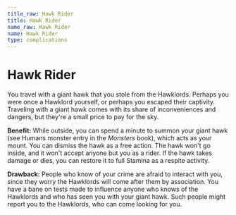 ```yaml
---
title_raw: Hawk Rider
title: Hawk Rider
name_raw: Hawk Rider
name: Hawk Rider
type: complications
---
```


# Hawk Rider

You travel with a giant hawk that you stole from the Hawklords. Perhaps you were once a Hawklord yourself, or perhaps you escaped their captivity. Traveling with a giant hawk comes with its share of inconveniences and dangers, but they're a small price to pay for the sky.

**Benefit:** While outside, you can spend a minute to summon your giant hawk (see Humans monster entry in the *Monsters* book), which acts as your mount. You can dismiss the hawk as a free action. The hawk won't go inside, and it won't accept anyone but you as a rider. If the hawk takes damage or dies, you can restore it to full Stamina as a respite activity.

**Drawback:** People who know of your crime are afraid to interact with you, since they worry the Hawklords will come after them by association. You have a bane on tests made to influence anyone who knows of the Hawklords and who has seen you with your giant hawk. Such people might report you to the Hawklords, who can come looking for you.
